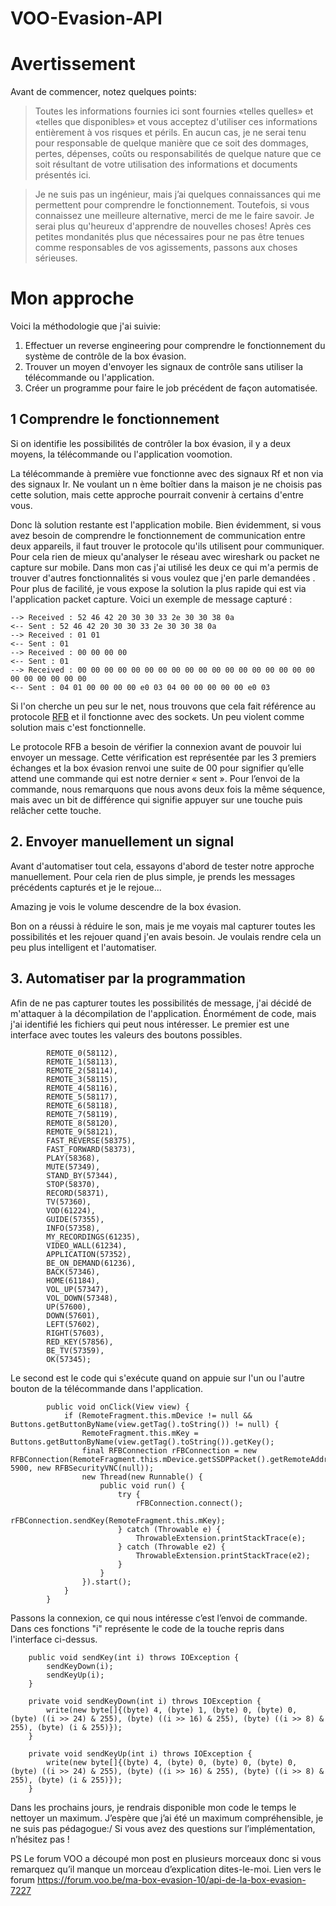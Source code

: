 # VOO-Evasion-API

# Avertissement
Avant de commencer, notez quelques points:
> Toutes les informations fournies ici sont fournies «telles quelles» et «telles que disponibles» et vous acceptez d'utiliser ces informations entièrement à vos risques et périls. En aucun cas, je ne serai tenu pour responsable de quelque manière que ce soit des dommages, pertes, dépenses, coûts ou responsabilités de quelque nature que ce soit résultant de votre utilisation des informations et documents présentés ici.

> Je ne suis pas un ingénieur, mais j’ai quelques connaissances qui me permettent pour comprendre le fonctionnement. Toutefois, si vous connaissez une meilleure alternative, merci de me le faire savoir. Je serai plus qu'heureux d'apprendre de nouvelles choses!
Après ces petites mondanités plus que nécessaires pour ne pas être tenues comme responsables de vos agissements, passons aux choses sérieuses.


# Mon approche
Voici la méthodologie que j'ai suivie:
1.	Effectuer un reverse engineering pour comprendre le fonctionnement du système de contrôle de la box évasion.
2.	Trouver un moyen d'envoyer les signaux de contrôle sans utiliser la télécommande ou l'application.
3.	Créer un programme pour faire le job précédent de façon automatisée.

## 1 Comprendre le fonctionnement
Si on identifie les possibilités de contrôler la box évasion, il y a deux moyens, la télécommande ou l'application voomotion.

La télécommande à première vue fonctionne avec des signaux Rf et non via des signaux Ir. Ne voulant un n ème boîtier dans la maison je ne choisis pas cette solution, mais cette approche pourrait convenir à certains d'entre vous.

Donc là solution restante est l'application mobile. Bien évidemment, si vous avez besoin de comprendre le fonctionnement de communication entre deux appareils, il faut trouver le protocole qu'ils utilisent pour communiquer. Pour cela rien de mieux qu'analyser le réseau avec wireshark ou packet ne capture sur mobile. Dans mon cas j'ai utilisé les deux ce qui m'a permis de trouver d'autres fonctionnalités si vous voulez que j'en parle demandées  . Pour plus de facilité, je vous expose la solution la plus rapide qui est via l'application packet capture.
Voici un exemple de message capturé : 
```
--> Received : 52 46 42 20 30 30 33 2e 30 30 38 0a
<-- Sent : 52 46 42 20 30 30 33 2e 30 30 38 0a
--> Received : 01 01
<-- Sent : 01
--> Received : 00 00 00 00
<-- Sent : 01
--> Received : 00 00 00 00 00 00 00 00 00 00 00 00 00 00 00 00 00 00 00 00 00 00 00 00
<-- Sent : 04 01 00 00 00 00 e0 03 04 00 00 00 00 00 e0 03
```

Si l'on cherche un peu sur le net, nous trouvons que cela fait référence au protocole [RFB](https://vncdotool.readthedocs.io/en/0.8.0/rfbproto.html) et il fonctionne avec des sockets. Un peu violent comme solution mais c'est fonctionnelle.

Le protocole RFB a besoin de vérifier la connexion avant de pouvoir lui envoyer un message. Cette vérification est représentée par les 3 premiers échanges et la box évasion renvoi une suite de 00 pour signifier qu’elle attend une commande qui est notre dernier « sent ». Pour l’envoi de la commande, nous remarquons que nous avons deux fois la même séquence, mais avec un bit de différence qui signifie appuyer sur une touche puis relâcher cette touche. 

## 2. Envoyer manuellement un signal
Avant d'automatiser tout cela, essayons d'abord de tester notre approche manuellement.
Pour cela rien de plus simple, je prends les messages précédents capturés et je le rejoue...

Amazing je vois le volume descendre de la box évasion. 

Bon on a réussi à réduire le son, mais je me voyais mal capturer toutes les possibilités et les rejouer quand j'en avais besoin. Je voulais rendre cela un peu plus intelligent et l'automatiser.

## 3. Automatiser par la programmation
Afin de ne pas capturer toutes les possibilités de message, j'ai décidé de m'attaquer à la décompilation de l'application.
Énormément de code, mais j'ai identifié les fichiers qui peut nous intéresser. 
Le premier est une interface avec toutes les valeurs des boutons possibles.
```
        REMOTE_0(58112),
        REMOTE_1(58113),
        REMOTE_2(58114),
        REMOTE_3(58115),
        REMOTE_4(58116),
        REMOTE_5(58117),
        REMOTE_6(58118),
        REMOTE_7(58119),
        REMOTE_8(58120),
        REMOTE_9(58121),
        FAST_REVERSE(58375),
        FAST_FORWARD(58373),
        PLAY(58368),
        MUTE(57349),
        STAND_BY(57344),
        STOP(58370),
        RECORD(58371),
        TV(57360),
        VOD(61224),
        GUIDE(57355),
        INFO(57358),
        MY_RECORDINGS(61235),
        VIDEO_WALL(61234),
        APPLICATION(57352),
        BE_ON_DEMAND(61236),
        BACK(57346),
        HOME(61184),
        VOL_UP(57347),
        VOL_DOWN(57348),
        UP(57600),
        DOWN(57601),
        LEFT(57602),
        RIGHT(57603),
        RED_KEY(57856),
        BE_TV(57359),
        OK(57345);
```

Le second est le code qui s'exécute quand on appuie sur l'un ou l'autre bouton de la télécommande dans l'application.
```
        public void onClick(View view) {
            if (RemoteFragment.this.mDevice != null && Buttons.getButtonByName(view.getTag().toString()) != null) {
                RemoteFragment.this.mKey = Buttons.getButtonByName(view.getTag().toString()).getKey();
                final RFBConnection rFBConnection = new RFBConnection(RemoteFragment.this.mDevice.getSSDPPacket().getRemoteAddress(), 5900, new RFBSecurityVNC(null));
                new Thread(new Runnable() {
                    public void run() {
                        try {
                            rFBConnection.connect();
                            rFBConnection.sendKey(RemoteFragment.this.mKey);
                        } catch (Throwable e) {
                            ThrowableExtension.printStackTrace(e);
                        } catch (Throwable e2) {
                            ThrowableExtension.printStackTrace(e2);
                        }
                    }
                }).start();
            }
        }
```

Passons la connexion, ce qui nous intéresse c’est l’envoi de commande. Dans ces fonctions "i" représente le code de la touche repris dans l'interface ci-dessus.
```
    public void sendKey(int i) throws IOException {
        sendKeyDown(i);
        sendKeyUp(i);
    }

    private void sendKeyDown(int i) throws IOException {
        write(new byte[]{(byte) 4, (byte) 1, (byte) 0, (byte) 0, (byte) ((i >> 24) & 255), (byte) ((i >> 16) & 255), (byte) ((i >> 8) & 255), (byte) (i & 255)});
    }

    private void sendKeyUp(int i) throws IOException {
        write(new byte[]{(byte) 4, (byte) 0, (byte) 0, (byte) 0, (byte) ((i >> 24) & 255), (byte) ((i >> 16) & 255), (byte) ((i >> 8) & 255), (byte) (i & 255)});
    }
```

Dans les prochains jours, je rendrais disponible mon code le temps le nettoyer un maximum.
J’espère que j’ai été un maximum compréhensible, je ne suis pas pédagogue:/
Si vous avez des questions sur l’implémentation, n’hésitez pas !

PS Le forum VOO a découpé mon post en plusieurs morceaux donc si vous remarquez qu’il manque un morceau d’explication dites-le-moi.
Lien vers le forum https://forum.voo.be/ma-box-evasion-10/api-de-la-box-evasion-7227 
